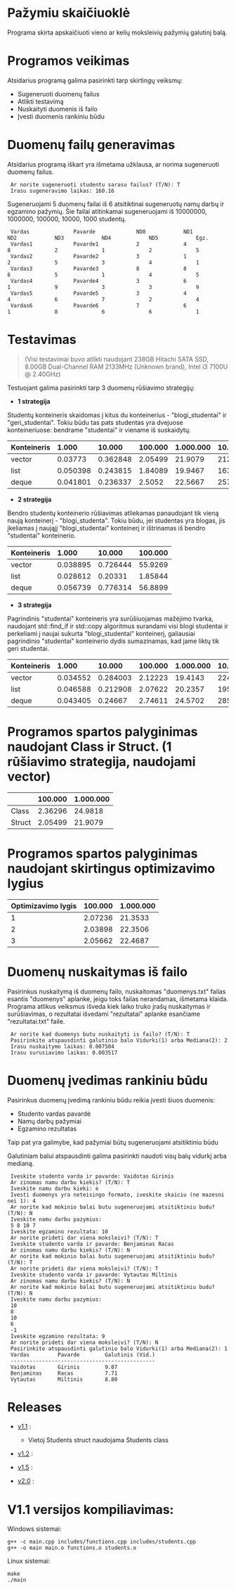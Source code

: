 # Pažymiu skaičiuoklė
Programa skirta apskaičiuoti vieno ar kelių moksleivių pažymių galutinį balą.

# Programos veikimas
Atsidarius programą galima pasirinkti tarp skirtingų veiksmų:
* Sugeneruoti duomenų failus
* Atlikti testavimą
* Nuskaityti duomenis iš failo
* Įvesti duomenis rankiniu būdu

# Duomenų failų generavimas
Atsidarius programą iškart yra išmetama užklausa, ar norima sugeneruoti duomenų failus.

     Ar norite sugeneruoti studentu sarasu failus? (T/N): T
     Irasu sugeneravimo laikas: 160.16
     
Sugeneruojami 5 duomenų failai iš 6 atsitiktinai sugeneruotų namų darbų ir egzamino pažymių. Šie failai atitinkamai sugeneruojami iš 10000000, 1000000, 100000, 10000, 1000 studentų.

     Vardas              Pavarde             ND0            ND1            ND2            ND3            ND4            ND5            Egz.           
     Vardas1             Pavarde1            2              4              8              2              1              2              5              
     Vardas2             Pavarde2            3              1              2              5              3              4              1              
     Vardas3             Pavarde3            8              8              6              5              1              4              5              
     Vardas4             Pavarde4            3              6              1              9              3              3              9              
     Vardas5             Pavarde5            3              4              4              6              7              2              4              
     Vardas6             Pavarde6            7              6              1              8              6              6              1      

# Testavimas
 > (Visi testavimai buvo atlikti naudojant 238GB Hitachi SATA SSD, 8.00GB Dual-Channel RAM 2133MHz (Unknown brand), Intel i3 7100U @ 2.40GHz)

Testuojant galima pasirinkti tarp 3 duomenų rūšiavimo strategijų:

* **1 strategija**

Studentų konteineris skaidomas į kitus du konteinerius - "blogi_studentai" ir "geri_studentai". Tokiu būdu tas pats studentas yra dvejuose konteineriuose: bendrame "studentai" ir viename iš suskaidytų.

| Konteineris                    | 1.000     | 10.000   | 100.000 | 1.000.000 | 10.000.000 |
| :----------------------------- | :-------- | :------  | :------ | :-------- | :--------- |
| vector                         | 0.03773   | 0.362848 | 2.05499 | 21.9079   | 212.784    |
| list                           | 0.050398  | 0.243815 | 1.84089 | 19.9467   | 163.67     |
| deque                          | 0.041801  | 0.236337 | 2.5052  | 22.5667   | 257.109    |

* **2 strategija**

Bendro studentų konteinerio rūšiavimas atliekamas panaudojant tik vieną naują konteinerį - "blogi_studenta". Tokiu būdu, jei studentas yra blogas, jis  įkeliamas į naująjį "blogi_studentai" konteinerį ir ištrinamas iš bendro "studentai" konteinerio.

| Konteineris                    | 1.000     | 10.000   | 100.000 |
| :----------------------------- | :-------- | :------  | :------ |
| vector                         | 0.038895  | 0.726444 | 55.9269 |
| list                           | 0.028612  | 0.20331  | 1.85844 |
| deque                          | 0.056739  | 0.776314 | 56.8899 |

* **3 strategija**

Pagrindinis "studentai" konteineris yra surūšiuojamas mažėjimo tvarka, naudojant std::find_if ir std::copy algoritmus surandami visi blogi studentai ir perkeliami į naujai sukurta "blogi_studentai" konteinerį, galiausiai pagrindinio "studentai" konteinerio dydis sumazinamas, kad jame liktų tik geri studentai.

| Konteineris                    | 1.000     | 10.000   | 100.000 | 1.000.000 | 10.000.000 |
| :----------------------------- | :-------- | :------  | :------ | :-------- | :--------- |
| vector                         | 0.034552  | 0.284003 | 2.12223 | 19.4143   | 224.023    |
| list                           | 0.046588  | 0.212908 | 2.07622 | 20.2357   | 195.663    |
| deque                          | 0.043405  | 0.24667  | 2.74611 | 24.5702   | 285.267    |

# Programos spartos palyginimas naudojant Class ir Struct. (1 rūšiavimo strategija, naudojami vector)

|                                | 100.000 | 1.000.000 |
| :----------------------------- | :------ | :-------- |
| Class                          | 2.36296 | 24.9818   |
| Struct                         | 2.05499 | 21.9079   |

# Programos spartos palyginimas naudojant skirtingus optimizavimo lygius

| Optimizavimo lygis             | 100.000 | 1.000.000 |
| :----------------------------- | :------ | :-------- |
| 1                              | 2.07236 | 21.3533   |
| 2                              | 2.03898 | 22.3506   |
| 3                              | 2.05662 | 22.4687   |

# Duomenų nuskaitymas iš failo
Pasirinkus nuskaitymą iš duomenų failo, nuskaitomas "duomenys.txt" failas esantis "duomenys" aplanke, jeigu toks failas nerandamas, išmetama klaida. Programa atlikus veiksmus išveda kiek laiko truko įrašų nuskaitymas ir surūšiavimas, o rezultatai išvedami "rezultatai" aplanke esančiame "rezultatai.txt" faile.

     Ar norite kad duomenys butu nuskaityti is failo? (T/N): T
     Pasirinkite atspausdinti galutinio balo Vidurki(1) arba Mediana(2): 2
     Irasu nuskaitymo laikas: 0.007504
     Irasu surusiavimo laikas: 0.003517


# Duomenų įvedimas rankiniu būdu
Pasirinkus duomenų įvedimą rankiniu būdu reikia įvesti šiuos duomenis:
* Studento vardas pavardė
* Namų darbų pažymiai
* Egzamino rezultatas

Taip pat yra galimybe, kad pažymiai būtų sugeneruojami atsitiktiniu būdu

Galutiniam balui atspausdinti galima pasirinkti naudoti visų balų vidurkį arba medianą.

     Iveskite studento varda ir pavarde: Vaidotas Girinis
     Ar zinomas namu darbu kiekis? (T/N): T
     Iveskite namu darbu kieki: ė
     Ivesti duomenys yra neteisingo formato, iveskite skaiciu (ne mazesni nei 1): 4
     Ar norite kad mokinio balai butu sugeneruojami atsitiktiniu budu? (T/N): N
     Iveskite namu darbu pazymius:
     5 8 10 7
     Iveskite egzamino rezultata: 10
     Ar norite prideti dar viena moksleivi? (T/N): T
     Iveskite studento varda ir pavarde: Benjaminas Racas
     Ar zinomas namu darbu kiekis? (T/N): N
     Ar norite kad mokinio balai butu sugeneruojami atsitiktiniu budu? (T/N): T
     Ar norite prideti dar viena moksleivi? (T/N): T
     Iveskite studento varda ir pavarde: Vytautas Miltinis
     Ar zinomas namu darbu kiekis? (T/N): N
     Ar norite kad mokinio balai butu sugeneruojami atsitiktiniu budu? (T/N): N
     Iveskite namu darbu pazymius:
     10
     8
     10
     6
     -1
     Iveskite egzamino rezultata: 9
     Ar norite prideti dar viena moksleivi? (T/N): N
     Pasirinkite atspausdinti galutinio balo Vidurki(1) arba Mediana(2): 1
     Vardas         Pavarde        Galutinis (Vid.)
     ----------------------------------------------
     Vaidotas       Girinis        9.07
     Benjaminas     Racas          7.71
     Vytautas       Miltinis       8.80

    

# Releases #

* [v1.1](https://github.com/Benjaminas1/Pazymiu-skaiciuokle-VU/releases/tag/v1.1) : 
     * Vietoj Students struct naudojama Students class

* [v1.2](https://github.com/Benjaminas1/Pazymiu-skaiciuokle-VU/releases/tag/v1.2) :

* [v1.5](https://github.com/Benjaminas1/Pazymiu-skaiciuokle-VU/releases/tag/v1.5) :

* [v2.0](https://github.com/Benjaminas1/Pazymiu-skaiciuokle-VU/releases/tag/v2.0) :


# V1.1 versijos kompiliavimas:
Windows sistemai:

    g++ -c main.cpp includes/functions.cpp includes/students.cpp
    g++ -o main main.o functions.o students.o
      
Linux sistemai:

    make
    ./main

